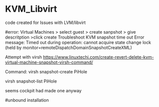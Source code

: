 # KVM_Libvirt
code created for Issues with LVM/libvirt

#error:
Virtual Machines > select guest > create sanpshot > give descritption >click create
Troubleshoot KVM snapshot time out
Error message: Timed out during operation: cannot acquire state change lock (held by monitor=remoteDispatchDomainSnapshotCreateXML)

Attempt with virsh
https://www.linuxtechi.com/create-revert-delete-kvm-virtual-machine-snapshot-virsh-command/

Command:
virsh snapshot-create PiHole

virsh snapshot-list PiHole

seems cockpit had made one anyway

#unbound installation

